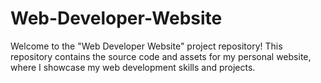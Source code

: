 # Web-Developer-Website
Welcome to the "Web Developer Website" project repository! This repository contains the source code and assets for my personal website, where I showcase my web development skills and projects.
